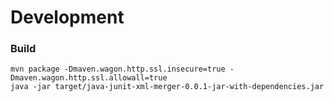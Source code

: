 # Development

### Build

```
mvn package -Dmaven.wagon.http.ssl.insecure=true -Dmaven.wagon.http.ssl.allowall=true
java -jar target/java-junit-xml-merger-0.0.1-jar-with-dependencies.jar
```
